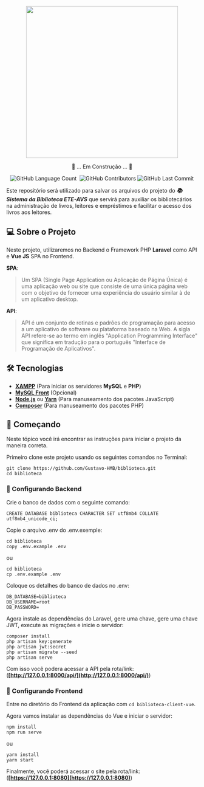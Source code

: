 <p align="center"><img src="https://res.cloudinary.com/dozt2izvj/image/upload/v1595030984/logo-lib-comp-blue_lpahno.png" width="400"></p>

<p align="center">
    🚧 ... Em Construção ... 🚧
</p>

<p align="center">
    <img alt="GitHub Language Count" src="https://img.shields.io/github/languages/count/Gustavo-HMB/biblioteca" />
    <img alt="" src="https://img.shields.io/github/repo-size/Gustavo-HMB/biblioteca" />
    <img alt="GitHub Contributors" src="https://img.shields.io/github/contributors/Gustavo-HMB/biblioteca" />
    <img alt="GitHub Last Commit" src="https://img.shields.io/github/last-commit/Gustavo-HMB/biblioteca" />
</p>

Este repositório será utilizado para salvar os arquivos do projeto do ***:books: Sistema da Biblioteca ETE-AVS*** que servirá para auxiliar os bibliotecários na administração de livros, leitores e empréstimos e facilitar o acesso dos livros aos leitores.

## 💻 Sobre o Projeto

Neste projeto, utilizaremos no Backend o Framework PHP **Laravel** como API e **Vue JS** SPA no Frontend.

**SPA**:

>Um SPA (Single Page Application ou Aplicação de Página Única) é uma aplicação web ou site que consiste de uma única página web com o objetivo de fornecer uma experiência do usuário similar à de um aplicativo desktop.

**API**:
>API é um conjunto de rotinas e padrões de programação para acesso a um aplicativo de software ou plataforma baseado na Web. A sigla API refere-se ao termo em inglês "Application Programming Interface" que significa em tradução para o português "Interface de Programação de Aplicativos".

## 🛠 Tecnologias

- **[XAMPP](https://www.apachefriends.org/pt_br/index.html)** (Para iniciar os servidores **MySQL** e **PHP**)
- **[MySQL Front](https://mysql-front.software.informer.com/6.0/)** (Opcional)
- **[Node.js](https://nodejs.org/)** ou **[Yarn](https://classic.yarnpkg.com/pt-BR/docs/install/#windows-stable)** (Para manuseamento dos pacotes JavaScript)
- **[Composer](https://getcomposer.org/doc/00-intro.md)** (Para manuseamento dos pacotes PHP)

## 🚀 Começando

Neste tópico você irá encontrar as instruções para iniciar o projeto da maneira correta.

Primeiro clone este projeto usando os seguintes comandos no Terminal:

```
git clone https://github.com/Gustavo-HMB/biblioteca.git
cd biblioteca
```

### 🎲 Configurando Backend

Crie o banco de dados com o seguinte comando:

```mysql
CREATE DATABASE biblioteca CHARACTER SET utf8mb4 COLLATE utf8mb4_unicode_ci;
```

Copie o arquivo .env do .env.exemple:

```
cd biblioteca
copy .env.example .env
```

ou

```
cd biblioteca
cp .env.example .env
```

Coloque os detalhes do banco de dados no .env:

```
DB_DATABASE=biblioteca
DB_USERNAME=root
DB_PASSWORD=
```

Agora instale as dependências do Laravel, gere uma chave, gere uma chave JWT, execute as migrações e inicie o servidor:

```
composer install
php artisan key:generate
php artisan jwt:secret
php artisan migrate --seed
php artisan serve
```

Com isso você podera acessar a API pela rota/link: (**[http://127.0.0.1:8000/api/](http://127.0.0.1:8000/api/)**)

### 🧭 Configurando Frontend

Entre no diretório do Frontend da aplicação com `cd biblioteca-client-vue`.

Agora vamos instalar as dependências do Vue e iniciar o servidor:

```
npm install
npm run serve
```
ou
```
yarn install
yarn start
```

Finalmente, você poderá acessar o site pela rota/link: (**[https://127.0.0.1:8080](https://127.0.0.1:8080)**)
